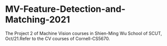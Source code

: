 # MV-Feature-Detection-and-Matching-2021
The Project 2 of Machine Vision courses in Shien-Ming Wu School  of SCUT, Oct/21.Refer to the CV courses of Cornell-CS5670.

